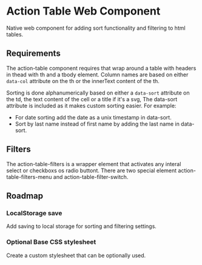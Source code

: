 # Action Table Web Component

Native web component for adding sort functionality and filtering to html tables.

## Requirements

The action-table component requires that wrap around a table with headers in thead with th and a tbody element. Column names are based on either `data-col` attribute on the th or the innerText content of the th.

Sorting is done alphanumerically based on either a `data-sort` attribute on the td, the text content of the cell or a title if it's a svg, The data-sort attribute is included as it makes custom sorting easier. For example:

* For date sorting add the date as a unix timestamp in data-sort.
* Sort by last name instead of first name by adding the last name in data-sort.

## Filters

The action-table-filters is a wrapper element that activates any interal select or checkboxs os radio buttont. There are two special element action-table-filters-menu and action-table-filter-switch.

## Roadmap

### LocalStorage save

Add saving to local storage for sorting and filtering settings.

### Optional Base CSS stylesheet

Create a custom stylesheet that can be optionally used.